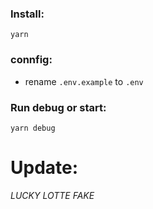 ### Install:
```yarn``` 
### connfig:
- rename ```.env.example``` to ```.env```
### Run debug or start: 
```yarn debug``` 
# Update:

*LUCKY LOTTE FAKE*
